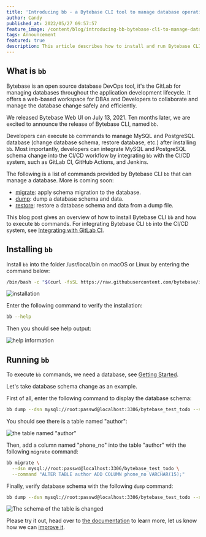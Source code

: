 ```yaml
---
title: 'Introducing bb - a Bytebase CLI tool to manage database operations'
author: Candy
published_at: 2022/05/27 09:57:57
feature_image: /content/blog/introducing-bb-bytebase-cli-to-manage-database-operations/bb.webp
tags: Announcement
featured: true
description: This article describes how to install and run Bytebase CLI bb
---
```


## What is `bb`

Bytebase is an open source database DevOps tool, it's the GitLab for managing databases throughout the application development lifecycle. It offers a web-based workspace for DBAs and Developers to collaborate and manage the database change safely and efficiently.

We released Bytebase Web UI on July 13, 2021. Ten months later, we are excited to announce the release of Bytebase CLI, named `bb`.

Developers can execute `bb` commands to manage MySQL and PostgreSQL database (change database schema, restore database, etc.) after installing `bb`. Most importantly, developers can integrate MySQL and PostgreSQL schema change into the CI/CD workflow by integrating `bb` with the CI/CD system, such as GitLab CI, GitHub Actions, and Jenkins.

The following is a list of commands provided by Bytebase CLI `bb` that can manage a database. More is coming soon:

- [migrate](/docs/cli/overview#migrate): apply schema migration to the database.
- [dump](/docs/cli/overview#dump): dump a database schema and data.
- [restore](/docs/cli/overview#restore): restore a database schema and data from a dump file.

This blog post gives an overview of how to install Bytebase CLI `bb` and how to execute `bb` commands. For integrating Bytebase CLI `bb` into the CI/CD system, see [Integrating with GitLab CI](/docs/cli/integrate-with-gitlab).

## Installing `bb`

Install `bb` into the folder /usr/local/bin on macOS or Linux by entering the command below:

```bash
/bin/bash -c "$(curl -fsSL https://raw.githubusercontent.com/bytebase/install/HEAD/install.sh)"
```

![installation](/content/blog/introducing-bb-bytebase-cli-to-manage-database-operations/bb-installing.webp)

Enter the following command to verify the installation:

```bash
bb --help
```

Then you should see help output:

![help information](/content/blog/introducing-bb-bytebase-cli-to-manage-database-operations/bb-help.webp)

## Running `bb`

To execute `bb` commands, we need a database, see [Getting Started](/docs/cli/overview#start-a-local-mysql-server-via-docker).

Let's take database schema change as an example.

First of all, enter the following command to display the database schema:

```bash
bb dump --dsn mysql://root:passwd@localhost:3306/bytebase_test_todo --schema-only
```

You should see there is a table named "author":

![the table named "author"](/content/blog/introducing-bb-bytebase-cli-to-manage-database-operations/bb-before-change.webp)

Then, add a column named "phone_no" into the table "author" with the following `migrate` command:

```bash
bb migrate \
  --dsn mysql://root:passwd@localhost:3306/bytebase_test_todo \
  --command "ALTER TABLE author ADD COLUMN phone_no VARCHAR(15);"
```

Finally, verify database schema with the following `dump` command:

```bash
bb dump --dsn mysql://root:passwd@localhost:3306/bytebase_test_todo --schema-only
```

![The schema of the table is changed](/content/blog/introducing-bb-bytebase-cli-to-manage-database-operations/bb-after-change.webp)

Please try it out, head over to [the documentation](/docs/cli/overview) to learn more, let us know how we can [improve it](https://github.com/bytebase/bytebase/issues).

